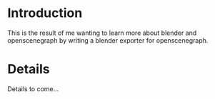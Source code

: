 # Introduction #

This is the result of me wanting to learn more about blender and openscenegraph by writing a blender exporter for openscenegraph.

# Details #

Details to come...